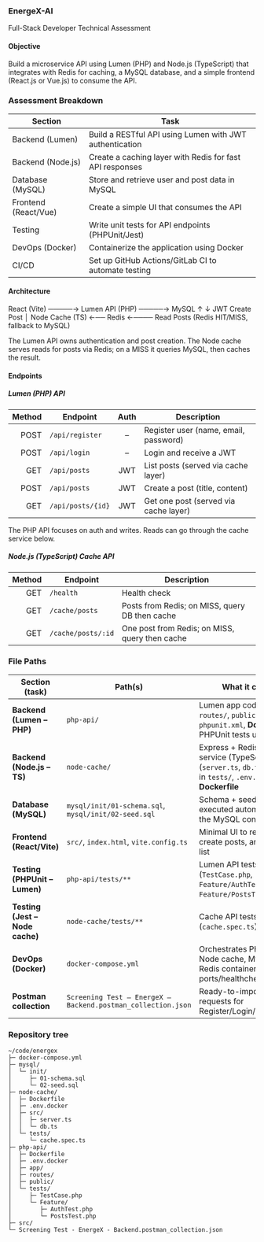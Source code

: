 ### EnergeX-AI

Full-Stack Developer Technical Assessment

#### Objective
Build a microservice API using Lumen (PHP) and Node.js (TypeScript) that integrates with Redis for caching, a MySQL database, and a simple frontend (React.js or Vue.js) to consume the API.

### Assessment Breakdown

| Section                    | Task                                                                 |
|---------------------------|----------------------------------------------------------------------|
| Backend (Lumen)           | Build a RESTful API using Lumen with JWT authentication              |
| Backend (Node.js)         | Create a caching layer with Redis for fast API responses             |
| Database (MySQL)          | Store and retrieve user and post data in MySQL                       |
| Frontend (React/Vue)      | Create a simple UI that consumes the API                             |
| Testing                   | Write unit tests for API endpoints (PHPUnit/Jest)                    |
| DevOps (Docker)           | Containerize the application using Docker                            |
| CI/CD                     | Set up GitHub Actions/GitLab CI to automate testing                  |

#### Architecture
React (Vite)  ─────→  Lumen API (PHP) ─────→ MySQL
                     ↑             ↓
                   JWT            Create Post
                     │
Node Cache (TS)  ←── Redis  ←──── Read Posts (Redis HIT/MISS, fallback to MySQL)

The Lumen API owns authentication and post creation.
The Node cache serves reads for posts via Redis; on a MISS it queries MySQL, then caches the result.

#### Endpoints
##### Lumen (PHP) API
| Method | Endpoint          | Auth | Description                           |
| -----: | ----------------- | :--: | ------------------------------------- |
|   POST | `/api/register`   |   –  | Register user (name, email, password) |
|   POST | `/api/login`      |   –  | Login and receive a JWT               |
|    GET | `/api/posts`      |  JWT | List posts (served via cache layer)   |
|   POST | `/api/posts`      |  JWT | Create a post (title, content)        |
|    GET | `/api/posts/{id}` |  JWT | Get one post (served via cache layer) |

The PHP API focuses on auth and writes. Reads can go through the cache service below.

##### Node.js (TypeScript) Cache API
| Method | Endpoint           | Description                                    |
| -----: | ------------------ | ---------------------------------------------- |
|    GET | `/health`          | Health check                                   |
|    GET | `/cache/posts`     | Posts from Redis; on MISS, query DB then cache |
|    GET | `/cache/posts/:id` | One post from Redis; on MISS, query then cache |

### File Paths

| Section (task)                 | Path(s)                                                                                               | What it contains                                                                                                 |
|--------------------------------|--------------------------------------------------------------------------------------------------------|------------------------------------------------------------------------------------------------------------------|
| **Backend (Lumen – PHP)**      | `php-api/`                                                                                             | Lumen app code (`app/`, `routes/`, `public/`), `.env*`, `phpunit.xml`, **Dockerfile**, PHPUnit tests under `tests/` |
| **Backend (Node.js – TS)**     | `node-cache/`                                                                                          | Express + Redis cache service (TypeScript) in `src/` (`server.ts`, `db.ts`), Jest tests in `tests/`, `.env.docker`, **Dockerfile** |
| **Database (MySQL)**           | `mysql/init/01-schema.sql`, `mysql/init/02-seed.sql`                                                   | Schema + seed files executed automatically by the MySQL container                                               |
| **Frontend (React/Vite)**      | `src/`, `index.html`, `vite.config.ts`                                                                 | Minimal UI to register/login, create posts, and view the list                                                   |
| **Testing (PHPUnit – Lumen)**  | `php-api/tests/**`                                                                                     | Lumen API tests (`TestCase.php`, `Feature/AuthTest.php`, `Feature/PostsTest.php`)                               |
| **Testing (Jest – Node cache)**| `node-cache/tests/**`                                                                                  | Cache API tests (`cache.spec.ts`)                                                                               |
| **DevOps (Docker)**            | `docker-compose.yml`                                                                                   | Orchestrates PHP (Lumen), Node cache, MySQL, and Redis containers (with ports/healthchecks/volumes)             |
| **Postman collection**         | `Screening Test – EnergeX – Backend.postman_collection.json`                                           | Ready-to-import Postman requests for Register/Login/Posts                                                        |

### Repository tree

```text
~/code/energex
├─ docker-compose.yml
├─ mysql/
│  └─ init/
│     ├─ 01-schema.sql
│     └─ 02-seed.sql
├─ node-cache/
│  ├─ Dockerfile
│  ├─ .env.docker
│  ├─ src/
│  │  ├─ server.ts
│  │  └─ db.ts
│  └─ tests/
│     └─ cache.spec.ts
├─ php-api/
│  ├─ Dockerfile
│  ├─ .env.docker
│  ├─ app/       
│  ├─ routes/
│  ├─ public/
│  └─ tests/
│     ├─ TestCase.php
│     └─ Feature/
│        ├─ AuthTest.php
│        └─ PostsTest.php
├─ src/          
└─ Screening Test - EnergeX - Backend.postman_collection.json

